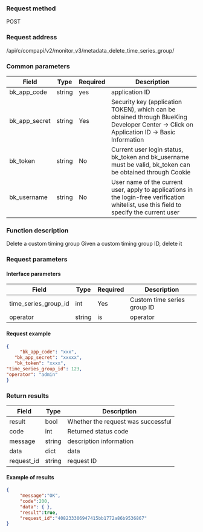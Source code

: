 ### Request method

POST


### Request address

/api/c/compapi/v2/monitor_v3/metadata_delete_time_series_group/


### Common parameters

| Field | Type | Required | Description |
|-----------|------------|--------|------------|
| bk_app_code | string | yes | application ID |
| bk_app_secret| string | Yes | Security key (application TOKEN), which can be obtained through BlueKing Developer Center -> Click on Application ID -> Basic Information |
| bk_token | string | No | Current user login status, bk_token and bk_username must be valid, bk_token can be obtained through Cookie |
| bk_username | string | No | User name of the current user, apply to applications in the login-free verification whitelist, use this field to specify the current user |


### Function description

Delete a custom timing group
Given a custom timing group ID, delete it

### Request parameters



#### Interface parameters

| Field | Type | Required | Description |
| -------------- | ------ | ---- | ----------- |
| time_series_group_id | int | Yes | Custom time series group ID |
| operator | string | is | operator |

#### Request example

```json
{
     "bk_app_code": "xxx",
   "bk_app_secret": "xxxxx",
   "bk_token": "xxxx",
"time_series_group_id": 123,
"operator": "admin"
}
```

### Return results

| Field | Type | Description |
| ---------- | ------ | ---------- |
| result | bool | Whether the request was successful |
| code | int | Returned status code |
| message | string | description information |
| data | dict | data |
| request_id | string | request ID |

#### Example of results

```json
{
     "message":"OK",
     "code":200,
     "data": { },
     "result":true,
     "request_id":"408233306947415bb1772a86b9536867"
}
```